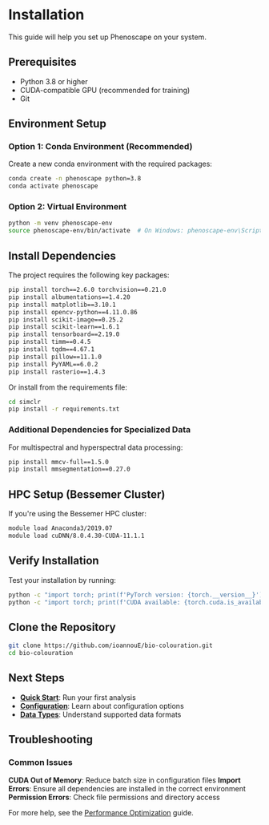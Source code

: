 # Installation

This guide will help you set up Phenoscape on your system.

## Prerequisites

- Python 3.8 or higher
- CUDA-compatible GPU (recommended for training)
- Git

## Environment Setup

### Option 1: Conda Environment (Recommended)

Create a new conda environment with the required packages:

```bash
conda create -n phenoscape python=3.8
conda activate phenoscape
```

### Option 2: Virtual Environment

```bash
python -m venv phenoscape-env
source phenoscape-env/bin/activate  # On Windows: phenoscape-env\Scripts\activate
```

## Install Dependencies

The project requires the following key packages:

```bash
pip install torch==2.6.0 torchvision==0.21.0
pip install albumentations==1.4.20
pip install matplotlib==3.10.1
pip install opencv-python==4.11.0.86
pip install scikit-image==0.25.2
pip install scikit-learn==1.6.1
pip install tensorboard==2.19.0
pip install timm==0.4.5
pip install tqdm==4.67.1
pip install pillow==11.1.0
pip install PyYAML==6.0.2
pip install rasterio==1.4.3
```

Or install from the requirements file:

```bash
cd simclr
pip install -r requirements.txt
```

### Additional Dependencies for Specialized Data

For multispectral and hyperspectral data processing:

```bash
pip install mmcv-full==1.5.0
pip install mmsegmentation==0.27.0
```



## HPC Setup (Bessemer Cluster)

If you're using the Bessemer HPC cluster:

```bash
module load Anaconda3/2019.07
module load cuDNN/8.0.4.30-CUDA-11.1.1
```

## Verify Installation

Test your installation by running:

```bash
python -c "import torch; print(f'PyTorch version: {torch.__version__}')"
python -c "import torch; print(f'CUDA available: {torch.cuda.is_available()}')"
```

## Clone the Repository

```bash
git clone https://github.com/ioannouE/bio-colouration.git
cd bio-colouration
```

## Next Steps

- **[Quick Start](quickstart.md)**: Run your first analysis
- **[Configuration](../simclr/configuration.md)**: Learn about configuration options
- **[Data Types](../data/rgb.md)**: Understand supported data formats

## Troubleshooting

### Common Issues

**CUDA Out of Memory**: Reduce batch size in configuration files
**Import Errors**: Ensure all dependencies are installed in the correct environment
**Permission Errors**: Check file permissions and directory access

For more help, see the [Performance Optimization](../advanced/optimization.md) guide.
